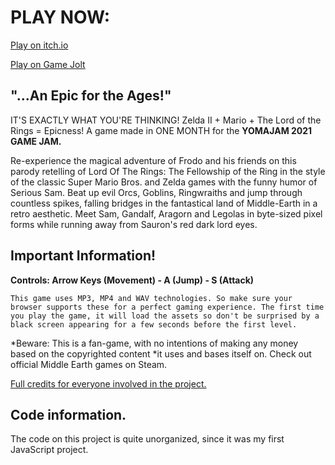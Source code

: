 # PLAY NOW:
[Play on itch.io](https://casanovagames.itch.io/seriouslotrbros)

[Play on Game Jolt](https://gamejolt.com/games/seriouslotrbros/606266)

## "...An Epic for the Ages!"

IT'S EXACTLY WHAT YOU'RE THINKING!
Zelda II + Mario + The Lord of the Rings = Epicness!
A game made in ONE MONTH for the **YOMAJAM 2021 GAME JAM.**

Re-experience the magical adventure of Frodo and his friends on this parody retelling of Lord Of The Rings: The Fellowship of the Ring in the style of the classic Super Mario Bros. and Zelda games with the funny humor of Serious Sam.
Beat up evil Orcs, Goblins, Ringwraiths and jump through countless spikes, falling bridges in the fantastical land of Middle-Earth in a retro aesthetic. Meet Sam, Gandalf, Aragorn and Legolas in byte-sized pixel forms while running away from Sauron's red dark lord eyes.

## Important Information!

**Controls: Arrow Keys (Movement) - A (Jump) - S (Attack)**

``This game uses MP3, MP4 and WAV technologies. So make sure your browser supports these for a perfect gaming experience. The first time you play the game, it will load the assets so don't be surprised by a black screen appearing for a few seconds before the first level.``

*Beware: This is a fan-game, with no intentions of making any money based on the copyrighted content *it uses and bases itself on. Check out official Middle Earth games on Steam.

[Full credits for everyone involved in the project.](https://raw.githubusercontent.com/casanovagames/seriouslotrbros/main/assets/credits.txt)

## Code information.
The code on this project is quite unorganized, since it was my first JavaScript project.
